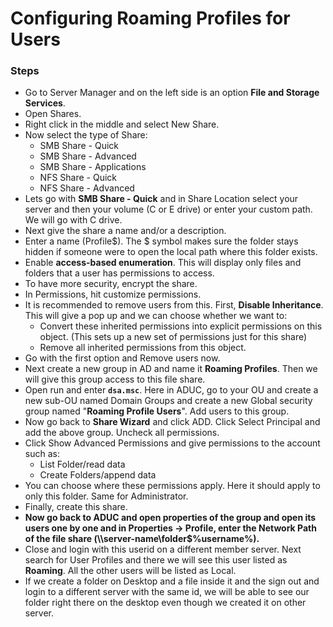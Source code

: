 # Configuring Roaming Profiles for Users 
### Steps
- Go to Server Manager and on the left side is an option **File and Storage Services**.
- Open Shares.
- Right click in the middle and select New Share.
- Now select the type of Share:
  - SMB Share - Quick
  - SMB Share - Advanced
  - SMB Share - Applications
  - NFS Share - Quick
  - NFS Share - Advanced
- Lets go with **SMB Share - Quick** and in Share Location select your server and then your volume (C or E drive) or enter your custom path. We will go with C drive.
- Next give the share a name and/or a description.
- Enter a name (Profile$). The $ symbol makes sure the folder stays hidden if someone were to open the local path where this folder exists.
- Enable **access-based enumeration**. This will display only files and folders that a user has permissions to access.
- To have more security, encrypt the share.
- In Permissions, hit customize permissions.
- It is recommended to remove users from this. First, **Disable Inheritance**. This will give a pop up and we can choose whether we want to:
  - Convert these inherited permissions into explicit permissions on this object. (This sets up a new set of permissions just for this share)
  - Remove all inherited permissions from this object.
- Go with the first option and Remove users now.
- Next create a new group in AD and name it **Roaming Profiles**. Then we will give this group access to this file share.
- Open run and enter **`dsa.msc`**. Here in ADUC, go to your OU and create a new sub-OU named Domain Groups and create a new Global security group named "**Roaming Profile Users**". Add users to this group.
- Now go back to **Share Wizard** and click ADD. Click Select Principal and add the above group. Uncheck all permissions.
- Click Show Advanced Permissions and give permissions to the account such as:
  - List Folder/read data
  - Create Folders/append data
- You can choose where these permissions apply. Here it should apply to only this folder. Same for Administrator.
- Finally, create this share.
- **Now go back to ADUC and open properties of the group and open its users one by one and in Properties -> Profile, enter the Network Path of the file share (\\\server-name\folder$\%username%).**
- Close and login with this userid on a different member server. Next search for User Profiles and there we will see this user listed as **Roaming**. All the other users will be listed as Local.
- If we create a folder on Desktop and a file inside it and the sign out and login to a different server with the same id, we will be able to see our folder right there on the desktop even though we created it on other server.
